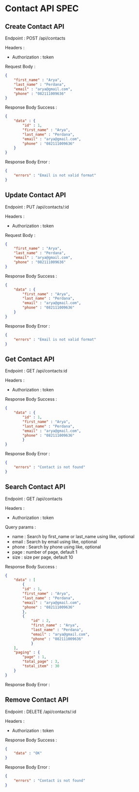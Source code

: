 # Contact API SPEC

## Create Contact API

Endpoint : POST /api/contacts

Headers :
- Authorization : token

Request Body :

```json
{
    "first_name" : "Arya",
    "last_name" : "Perdana",
    "email" : "arya@gmail.com",
    "phone" : "082111009636"
}
```

Response Body Success :
```json
{
    "data" : {
        "id" : 1,
        "first_name" : "Arya",
        "last_name" : "Perdana",
        "email" : "arya@gmail.com",
        "phone" : "082111009636"
    }
}
```

Response Body Error :

```json
{
    "errors" : "Email is not valid format"
}
```

## Update Contact API

Endpoint : PUT /api/contacts/:id

Headers :
- Authorization : token

Request Body : 
```json
{
    "first_name" : "Arya",
    "last_name" : "Perdana",
    "email" : "arya@gmail.com",
    "phone" : "082111009636"
}
```

Response Body Success :
```json
{
    "data" : {
        "first_name" : "Arya",
        "last_name" : "Perdana",
        "email" : "arya@gmail.com",
        "phone" : "082111009636"
    }
}
```

Response Body Error :
```json
{
    "errors" : "Email is not valid format"
}
```

## Get Contact API

Endpoint : GET /api/contacts:id

Headers :
- Authorization : token

Response Body Success :
```json
{
    "data" : {
        "id" : 1,
        "first_name" : "Arya",
        "last_name" : "Perdana",
        "email" : "arya@gmail.com",
        "phone" : "082111009636"
        }
}
```

Response Body Error :

```json
{
    "errors" : "Contact is not found"
}
```

## Search Contact API

Endpoint : GET /api/contacts

Headers :
- Authorization : token

Query params :
- name : Search by first_name or last_name using like, optional
- email : Search by email using like, optional
- phone : Search by phone using like, optional
- page : number of page, default 1
- size : size per page, default 10

Response Body Success :

```json
{
    "data" : [
        {
        "id" : 1,
        "first_name" : "Arya",
        "last_name" : "Perdana",
        "email" : "arya@gmail.com",
        "phone" : "082111009636"
        },
        {
            "id" : 2,
            "first_name" : "Arya",
            "last_name" : "Perdana",
            "email" : "arya@gmail.com",
            "phone" : "082111009636"
            }
    ],
    "paging" : {
        "page" : 1,
        "total_page" : 3,
        "total_item" : 30
    }
}
```

Response Body Error :

## Remove Contact API

Endpoint : DELETE /api/contacts/:id

Headers :
- Authorization : token

Response Body Success :

```json
{
    "data" : "OK"
}
```

Response Body Error :

```json
{
    "errors" : "Contact is not found"
}
```